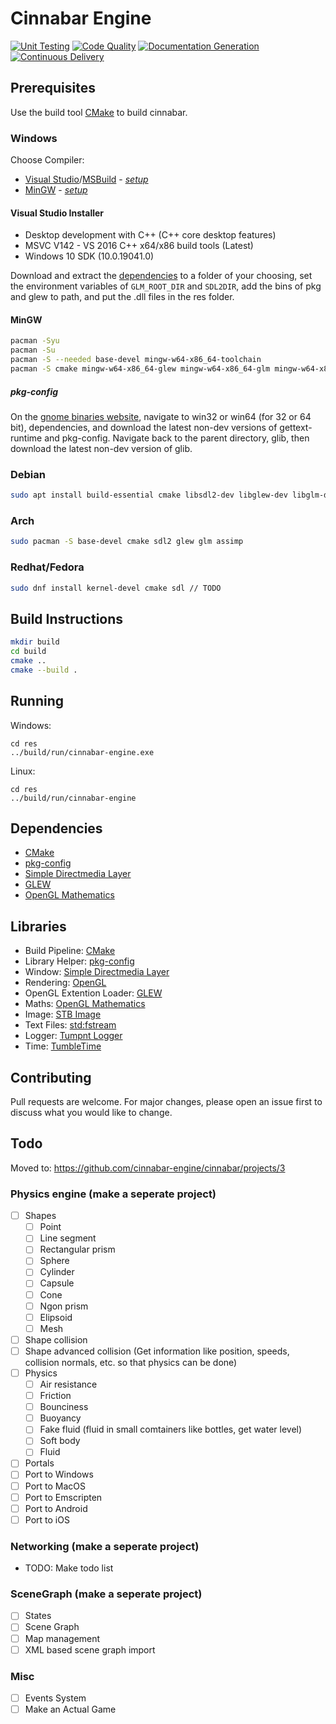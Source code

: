 # Cinnabar Engine

[![Unit Testing](https://github.com/cinnabar-engine/cinnabar/actions/workflows/UnitTests.yml/badge.svg)](https://github.com/cinnabar-engine/cinnabar/actions/workflows/UnitTests.yml)
[![Code Quality](https://github.com/cinnabar-engine/cinnabar/actions/workflows/codeql-analysis.yml/badge.svg)](https://github.com/cinnabar-engine/cinnabar/actions/workflows/codeql-analysis.yml)
[![Documentation Generation](https://github.com/cinnabar-engine/cinnabar/actions/workflows/Doxygen.yml/badge.svg)](https://github.com/cinnabar-engine/cinnabar/actions/workflows/Doxygen.yml)
[![Continuous Delivery](https://github.com/cinnabar-engine/cinnabar/actions/workflows/CD.yml/badge.svg)](https://github.com/cinnabar-engine/cinnabar/actions/workflows/CD.yml)

## Prerequisites

Use the build tool [CMake](https://cmake.org/install/) to build cinnabar.

### Windows

Choose Compiler:

- [Visual Studio](https://visualstudio.microsoft.com/)/[MSBuild](https://aka.ms/buildtools) - _[setup](#visual-studio-installer)_
- [MinGW](http://mingw-w64.org/doku.php/download) - _[setup](#msysmingw)_

#### Visual Studio Installer

- Desktop development with C++ (C++ core desktop features)
- MSVC V142 - VS 2016 C++ x64/x86 build tools (Latest)
- Windows 10 SDK (10.0.19041.0)

Download and extract the [dependencies](#Dependencies) to a folder of your choosing,
set the environment variables of `GLM_ROOT_DIR` and `SDL2DIR`, add the bins of
pkg and glew to path, and put the .dll files in the res folder.

#### MinGW

```bash
pacman -Syu
pacman -Su
pacman -S --needed base-devel mingw-w64-x86_64-toolchain
pacman -S cmake mingw-w64-x86_64-glew mingw-w64-x86_64-glm mingw-w64-x86_64-SDL2
```

##### pkg-config

On the [gnome binaries website](https://download-fallback.gnome.org/binaries/),
navigate to win32 or win64 (for 32 or 64 bit), dependencies,
and download the latest non-dev versions of gettext-runtime and pkg-config.
Navigate back to the parent directory, glib, then download the latest non-dev version of glib.

### Debian

```bash
sudo apt install build-essential cmake libsdl2-dev libglew-dev libglm-dev libassimp-dev
```

### Arch

```bash
sudo pacman -S base-devel cmake sdl2 glew glm assimp
```

### Redhat/Fedora

```bash
sudo dnf install kernel-devel cmake sdl // TODO
```

## Build Instructions

```bash
mkdir build
cd build
cmake ..
cmake --build .
```

## Running

Windows:

```
cd res
../build/run/cinnabar-engine.exe
```

Linux:

```
cd res
../build/run/cinnabar-engine
```

## Dependencies

- [CMake](https://cmake.org/)
- [pkg-config](https://www.freedesktop.org/wiki/Software/pkg-config/)
- [Simple Directmedia Layer](https://www.libsdl.org/)
- [GLEW](http://glew.sourceforge.net/)
- [OpenGL Mathematics](https://glm.g-truc.net/0.9.9/index.html)

## Libraries

- Build Pipeline: [CMake](https://cmake.org/)
- Library Helper: [pkg-config](https://www.freedesktop.org/wiki/Software/pkg-config/)
- Window: [Simple Directmedia Layer](https://www.libsdl.org/)
- Rendering: [OpenGL](https://www.opengl.org/)
- OpenGL Extention Loader: [GLEW](http://glew.sourceforge.net/)
- Maths: [OpenGL Mathematics](https://glm.g-truc.net/0.9.9/index.html)
- Image: [STB Image](https://github.com/nothings/stb/blob/master/stb_image.h)
- Text Files: [std:fstream](https://gcc.gnu.org/onlinedocs/libstdc++/libstdc++-html-USERS-4.2/fstream.html)
- Logger: [Tumpnt Logger](https://github.com/Tumpnt/TumpntAudio/blob/master/src/core/tpnt_log.h)
- Time: [TumbleTime](https://github.com/tumble1999/tumble-time)

## Contributing

Pull requests are welcome. For major changes, please open an issue first to discuss what you would like to change.

## Todo

Moved to: https://github.com/cinnabar-engine/cinnabar/projects/3

### Physics engine (make a seperate project)

- [ ] Shapes
  - [ ] Point
  - [ ] Line segment
  - [ ] Rectangular prism
  - [ ] Sphere
  - [ ] Cylinder
  - [ ] Capsule
  - [ ] Cone
  - [ ] Ngon prism
  - [ ] Elipsoid
  - [ ] Mesh
- [ ] Shape collision
- [ ] Shape advanced collision (Get information like position, speeds, collision normals, etc. so that physics can be done)
- [ ] Physics
  - [ ] Air resistance
  - [ ] Friction
  - [ ] Bounciness
  - [ ] Buoyancy
  - [ ] Fake fluid (fluid in small comtainers like bottles, get water level)
  - [ ] Soft body
  - [ ] Fluid
- [ ] Portals
- [ ] Port to Windows
- [ ] Port to MacOS
- [ ] Port to Emscripten
- [ ] Port to Android
- [ ] Port to iOS

### Networking (make a seperate project)

- TODO: Make todo list

### SceneGraph (make a seperate project)

- [ ] States
- [ ] Scene Graph
- [ ] Map management
- [ ] XML based scene graph import

### Misc

- [ ] Events System
- [ ] Make an Actual Game
